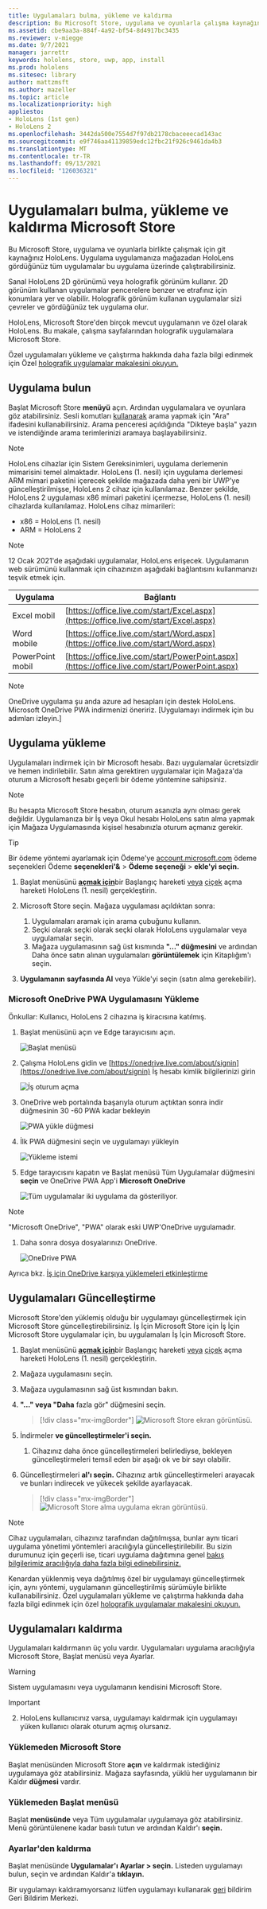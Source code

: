 ```yaml
---
title: Uygulamaları bulma, yükleme ve kaldırma
description: Bu Microsoft Store, uygulama ve oyunlarla çalışma kaynağınız HoloLens.  Holografik uygulamaları bulma, yükleme ve kaldırma hakkında daha fazla bilgi edinin.
ms.assetid: cbe9aa3a-884f-4a92-bf54-8d4917bc3435
ms.reviewer: v-miegge
ms.date: 9/7/2021
manager: jarrettr
keywords: hololens, store, uwp, app, install
ms.prod: hololens
ms.sitesec: library
author: mattzmsft
ms.author: mazeller
ms.topic: article
ms.localizationpriority: high
appliesto:
- HoloLens (1st gen)
- HoloLens 2
ms.openlocfilehash: 3442da500e7554d7f97db2178cbaceeecad143ac
ms.sourcegitcommit: e9f746aa41139859edc12fbc21f926c9461da4b3
ms.translationtype: MT
ms.contentlocale: tr-TR
ms.lasthandoff: 09/13/2021
ms.locfileid: "126036321"
---
```

# <a name="find-install-and-uninstall-applications-from-the-microsoft-store"></a>Uygulamaları bulma, yükleme ve kaldırma Microsoft Store

Bu Microsoft Store, uygulama ve oyunlarla birlikte çalışmak için git kaynağınız HoloLens. Uygulama uygulamanıza mağazadan HoloLens gördüğünüz tüm uygulamalar bu uygulama üzerinde çalıştırabilirsiniz.

Sanal HoloLens 2D görünümü veya holografik görünüm kullanır. 2D görünüm kullanan uygulamalar pencerelere benzer ve etrafınız için konumlara yer ve olabilir. Holografik görünüm kullanan uygulamalar sizi çevreler ve gördüğünüz tek uygulama olur.

HoloLens, Microsoft Store'den birçok mevcut uygulamanın ve özel olarak HoloLens.  Bu makale, çalışma sayfalarından holografik uygulamalara Microsoft Store.

Özel uygulamaları yükleme ve çalıştırma hakkında daha fazla bilgi edinmek için Özel [holografik uygulamalar makalesini okuyun.](holographic-custom-apps.md)

## <a name="find-apps"></a>Uygulama bulun

Başlat Microsoft Store **menüyü** açın. Ardından uygulamalara ve oyunlara göz atabilirsiniz. Sesli komutları [kullanarak](hololens-cortana.md) arama yapmak için "Ara" ifadesini kullanabilirsiniz. Arama penceresi açıldığında "Dikteye başla" yazın ve istendiğinde arama terimlerinizi aramaya başlayabilirsiniz.

> [!NOTE]
> HoloLens cihazlar için Sistem Gereksinimleri, uygulama derlemenin mimarisini temel almaktadır. HoloLens (1. nesil) için uygulama derlemesi ARM mimari paketini içerecek şekilde mağazada daha yeni bir UWP'ye güncelleştirilmişse, HoloLens 2 cihaz için kullanılamaz. Benzer şekilde, HoloLens 2 uygulaması x86 mimari paketini içermezse, HoloLens (1. nesil) cihazlarda kullanılamaz. HoloLens cihaz mimarileri:
>
> - x86 = HoloLens (1. nesil)
> - ARM = HoloLens 2

> [!NOTE]
> 12 Ocak 2021'de aşağıdaki uygulamalar, HoloLens erişecek. Uygulamanın web sürümünü kullanmak için cihazınızın aşağıdaki bağlantısını kullanmanızı teşvik etmek için.

| Uygulama        | Bağlantı                                          |
|------------|-----------------------------------------------|
| Excel mobil      | [https://office.live.com/start/Excel.aspx](https://office.live.com/start/Excel.aspx)      |
| Word mobile       | [https://office.live.com/start/Word.aspx](https://office.live.com/start/Word.aspx)       |
| PowerPoint mobil | [https://office.live.com/start/PowerPoint.aspx](https://office.live.com/start/PowerPoint.aspx) |

> [!NOTE]
> OneDrive uygulama şu anda azure ad hesapları için destek HoloLens. Microsoft OneDrive PWA indirmenizi öneririz. [Uygulamayı indirmek için bu adımları izleyin.]

## <a name="install-apps"></a>Uygulama yükleme

Uygulamaları indirmek için bir Microsoft hesabı. Bazı uygulamalar ücretsizdir ve hemen indirilebilir. Satın alma gerektiren uygulamalar için Mağaza'da oturum a Microsoft hesabı geçerli bir ödeme yöntemine sahipsiniz.

> [!NOTE]
> Bu hesapta Microsoft Store hesabın, oturum asanızla aynı olması gerek değildir. Uygulamanıza bir İş veya Okul hesabı HoloLens satın alma yapmak için Mağaza Uygulamasında kişisel hesabınızla oturum açmanız gerekir.

> [!TIP]
> Bir ödeme yöntemi ayarlamak için Ödeme'ye [account.microsoft.com](https://account.microsoft.com/) ödeme seçenekleri Ödeme **seçenekleri'&**  >  **Ödeme seçeneği**  >  **ekle'yi seçin.**

1. Başlat menüsünü [ **açmak için**](holographic-home.md)bir Başlangıç hareketi [veya](/hololens/hololens2-basic-usage#start-gesture) [çiçek](hololens1-basic-usage.md) açma hareketi HoloLens (1. nesil) gerçekleştirin.

1. Microsoft Store seçin. Mağaza uygulaması açıldıktan sonra:
   1. Uygulamaları aramak için arama çubuğunu kullanın.
   1. Seçki olarak seçki olarak seçki olarak HoloLens uygulamalar veya uygulamalar seçin.
   1. Mağaza uygulamasının sağ üst kısmında **"..." düğmesini** ve ardından Daha önce satın alınan uygulamaları **görüntülemek** için Kitaplığım'ı seçin.

1. **Uygulamanın** **sayfasında Al** veya Yükle'yi seçin (satın alma gerekebilir).

### <a name="install-microsoft-onedrive-pwa-app"></a>Microsoft OneDrive PWA Uygulamasını Yükleme

Önkullar: Kullanıcı, HoloLens 2 cihazına iş kiracısına katılmış.

1. Başlat menüsünü açın ve Edge tarayıcısını açın.

    ![Başlat menüsü](images/office-pwa-1.jpg)

1. Çalışma HoloLens gidin ve [https://onedrive.live.com/about/signin](https://onedrive.live.com/about/signin) İş hesabı kimlik bilgilerinizi girin

    ![İş oturum açma](images/office-pwa-2.jpg)

1. OneDrive web portalında başarıyla oturum açtıktan sonra indir düğmesinin 30 -60 PWA kadar bekleyin

    ![PWA yükle düğmesi](images/office-pwa-3.jpg)

1. İlk PWA düğmesini seçin ve uygulamayı yükleyin

    ![Yükleme istemi](images/office-pwa-4.jpg)

1. Edge tarayıcısını kapatın ve Başlat menüsü Tüm Uygulamalar düğmesini **seçin** ve OneDrive PWA App'i **Microsoft OneDrive**

    ![Tüm uygulamalar iki uygulama da gösteriliyor.](images/office-pwa-5.jpg)

> [!NOTE]
> "Microsoft OneDrive", "PWA" olarak eski UWP'OneDrive uygulamadır.

1. Daha sonra dosya dosyalarınızı OneDrive.

    ![OneDrive PWA](images/office-pwa-6.jpg)

Ayrıca bkz. [İş için OneDrive karşıya yüklemeleri etkinleştirme](hololens-release-notes.md#onedrive-for-work-or-school-camera-roll-upload)

## <a name="update-apps"></a>Uygulamaları Güncelleştirme

Microsoft Store'den yüklemiş olduğu bir uygulamayı güncelleştirmek için Microsoft Store güncelleştirebilirsiniz. İş İçin Microsoft Store için İş İçin Microsoft Store uygulamalar için, bu uygulamaları İş İçin Microsoft Store.

1. Başlat menüsünü [ **açmak için**](holographic-home.md)bir Başlangıç hareketi [veya](/hololens/hololens2-basic-usage#start-gesture) [çiçek](hololens1-basic-usage.md) açma hareketi HoloLens (1. nesil) gerçekleştirin.

1. Mağaza uygulamasını seçin.

1. Mağaza uygulamasının sağ üst kısmından bakın.

1. **"..." veya "Daha** fazla gör" düğmesini seçin.

   > [!div class="mx-imgBorder"]
   > ![Microsoft Store ekran görüntüsü.](images/store-update-1.png)

1. İndirmeler **ve güncelleştirmeler'i seçin.**
    1. Cihazınız daha önce güncelleştirmeleri belirlediyse, bekleyen güncelleştirmeleri temsil eden bir aşağı ok ve bir sayı olabilir.

1. Güncelleştirmeleri **al'ı seçin.** Cihazınız artık güncelleştirmeleri arayacak ve bunları indirecek ve yükecek şekilde ayarlayacak.

   > [!div class="mx-imgBorder"]
   > ![Microsoft Store alma uygulama ekran görüntüsü.](images/store-update-2.png.jpg)

> [!NOTE]
> Cihaz uygulamaları, cihazınız tarafından dağıtılmışsa, bunlar aynı ticari uygulama yönetimi yöntemleri aracılığıyla güncelleştirilebilir. Bu sizin durumunuz için geçerli ise, ticari uygulama dağıtımına genel [bakış bilgilerimiz aracılığıyla daha fazla bilgi edinebilirsiniz.](app-deploy-overview.md)
>
> Kenardan yüklenmiş veya dağıtılmış özel bir uygulamayı güncelleştirmek için, aynı yöntemi, uygulamanın güncelleştirilmiş sürümüyle birlikte kullanabilirsiniz. Özel uygulamaları yükleme ve çalıştırma hakkında daha fazla bilgi edinmek için özel [holografik uygulamalar makalesini okuyun.](holographic-custom-apps.md)

## <a name="uninstall-apps"></a>Uygulamaları kaldırma

Uygulamaları kaldırmanın üç yolu vardır. Uygulamaları uygulama aracılığıyla Microsoft Store, Başlat menüsü veya Ayarlar.

> [!WARNING]
> Sistem uygulamasını veya uygulamanın kendisini Microsoft Store.

> [!IMPORTANT]
> 2. HoloLens kullanıcınız varsa, uygulamayı kaldırmak için uygulamayı yüken kullanıcı olarak oturum açmış olursanız.

### <a name="uninstall-from-the-microsoft-store"></a>Yüklemeden Microsoft Store

Başlat menüsünden Microsoft Store **açın** ve kaldırmak istediğiniz uygulamaya göz atabilirsiniz.  Mağaza sayfasında, yüklü her uygulamanın bir Kaldır **düğmesi** vardır.

### <a name="uninstall-from-the-start-menu"></a>Yüklemeden Başlat menüsü

Başlat **menüsünde** veya Tüm uygulamalar  uygulamaya göz atabilirsiniz. Menü görüntülenene kadar basılı tutun ve ardından Kaldır'ı **seçin.**

### <a name="uninstall-from-settings"></a>Ayarlar'den kaldırma

Başlat menüsünde **Uygulamalar'ı** **Ayarlar > seçin.** Listeden uygulamayı bulun, seçin ve ardından Kaldır'a **tıklayın.**

Bir uygulamayı kaldıramıyorsanız lütfen uygulamayı kullanarak [geri](/hololens/hololens-feedback) bildirim Geri Bildirim Merkezi.
